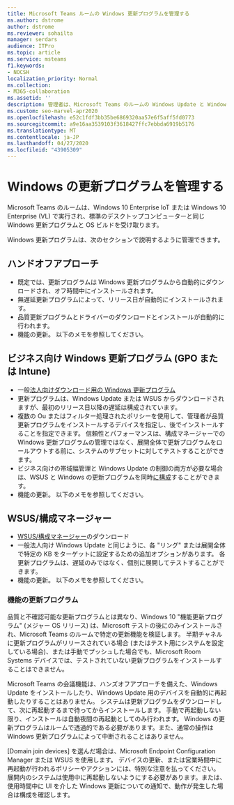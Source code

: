 ```yaml
---
title: Microsoft Teams ルームの Windows 更新プログラムを管理する
ms.author: dstrome
author: dstrome
ms.reviewer: sohailta
manager: serdars
audience: ITPro
ms.topic: article
ms.service: msteams
f1.keywords:
- NOCSH
localization_priority: Normal
ms.collection:
- M365-collaboration
ms.assetid: ''
description: 管理者は、Microsoft Teams のルームの Windows Update と Windows 機能の更新プログラムを管理する方法について知ることができます。
ms.custom: seo-marvel-apr2020
ms.openlocfilehash: e52c1fdf3bb35be6869320aa57e6f5aff5fd0773
ms.sourcegitcommit: a9e16aa3539103f3618427ffc7ebbda6919b5176
ms.translationtype: MT
ms.contentlocale: ja-JP
ms.lasthandoff: 04/27/2020
ms.locfileid: "43905309"
---
```

# <a name="manage-windows-updates"></a>Windows の更新プログラムを管理する

Microsoft Teams のルームは、Windows 10 Enterprise IoT または Windows 10 Enterprise (VL) で実行され、標準のデスクトップコンピューターと同じ Windows 更新プログラムと OS ビルドを受け取ります。

Windows 更新プログラムは、次のセクションで説明するように管理できます。

## <a name="hands-off-approach"></a>ハンドオフアプローチ 

- 既定では、更新プログラムは Windows 更新プログラムから自動的にダウンロードされ、オフ時間中にインストールされます。
- 無遅延更新プログラムによって、リリース日が自動的にインストールされます。
- 品質更新プログラムとドライバーのダウンロードとインストールが自動的に行われます。
- 機能の更新。 以下のメモを参照してください。

## <a name="windows-updates-for-business-gpo-or-intune"></a>ビジネス向け Windows 更新プログラム (GPO または Intune)  

- 一般[法人向けダウンロード用の Windows 更新プログラム](https://docs.microsoft.com/windows/deployment/update/waas-manage-updates-wufb)
- 更新プログラムは、Windows Update または WSUS からダウンロードされますが、最初のリリース日以降の遅延は構成されています。
- 複数の Ou またはフィルター処理されたポリシーを使用して、管理者が品質更新プログラムをインストールするデバイスを指定し、後でインストールすることを指定できます。 信頼性とパフォーマンスは、構成マネージャーでの Windows 更新プログラムの管理ではなく、展開全体で更新プログラムをロールアウトする前に、システムのサブセットに対してテストすることができます。
- ビジネス向けの帯域幅管理と Windows Update の制御の両方が必要な場合は、WSUS と Windows の更新プログラムを同時[に構成](https://docs.microsoft.com/windows/deployment/update/waas-integrate-wufb)することができます。
- 機能の更新。 以下のメモを参照してください。

## <a name="wsusconfiguration-manager"></a>WSUS/構成マネージャー

- [WSUS/構成マネージャー](https://docs.microsoft.com/windows/deployment/update/waas-manage-updates-configuration-manager)のダウンロード
- 一般法人向け Windows Update と同じように、各 "リング" または展開全体で特定の KB をターゲットに設定するための追加オプションがあります。 各更新プログラムは、遅延のみではなく、個別に展開してテストすることができます。
- 機能の更新。 以下のメモを参照してください。

### <a name="feature-updates"></a>機能の更新プログラム

品質と不確認可能な更新プログラムとは異なり、Windows 10 "機能更新プログラム" (メジャー OS リリース) は、Microsoft テストの後にのみインストールされ、Microsoft Teams のルームで特定の更新機能を検証します。 半期チャネルに更新プログラムがリリースされている場合 (またはテスト用にシステムを設定している場合)、または手動でプッシュした場合でも、Microsoft Room Systems デバイスでは、テストされていない更新プログラムをインストールすることはできません。

Microsoft Teams の会議機能は、ハンズオフアプローチを備えた、Windows Update をインストールしたり、Windows Update 用のデバイスを自動的に再起動したりすることはありません。 システムは更新プログラムをダウンロードして、次に再起動するまで待ってからインストールします。 手動で再起動しない限り、インストールは自動夜間の再起動としてのみ行われます。 Windows の更新プログラムはルームで透過的である必要があります。また、通常の操作は Windows 更新プログラムによって中断されることはありません。

[Domain join devices] を選んだ場合は、Microsoft Endpoint Configuration Manager または WSUS を使用します。 デバイスの更新、または営業時間中に再起動が行われるポリシーやアクションには、特別な注意を払ってください。 展開内のシステムは使用中に再起動しないようにする必要があります。または、使用時間中に UI を介した Windows 更新についての通知で、動作が発生した場合は構成を確認します。